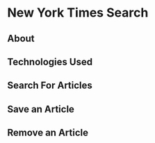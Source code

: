 # New York Times Search

## About


## Technologies Used

## Search For Articles

## Save an Article

## Remove an Article
